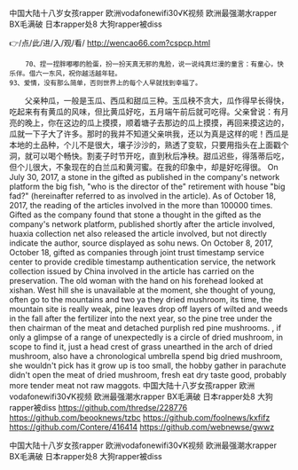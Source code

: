
中国大陆十八岁女孩rapper 欧洲vodafonewifi30√K视频 欧洲最强潮水rapper BX毛满破 日本rapper处8 大狗rapper被diss 




👉/点/此/进/入/观/看/ http://wencao66.com?cspcp.html




		70、捏一捏胖嘟嘟的脸蛋，扮一扮天真无邪的鬼脸，说一说纯真烂漫的童言：有童心，快乐伴。借六一东风，祝你越活越年轻。
	93、爱情，没有那么简单，否则世界上的每个人早就找到幸福了。
　　父亲种瓜，一般是玉瓜、西瓜和甜瓜三种。玉瓜秧不贪大，瓜作得早长得快，吃起来有有黄瓜的风味，但比黄瓜好吃，五月端午前后就可吃得。父亲曾说：有月亮的晚上，你在这边的瓜上摸摸，顺着塘子去那边的瓜上摸摸，再回来摸这边的，瓜就一下子大了许多。那时的我并不知道父亲哄我，还以为真是这样的呢！西瓜是本地的土品种，个儿不是很大，壤子沙沙的，熟透了变软，只要用指头在上面戳个洞，就可以喝个畅快。割麦子时节开吃，直到秋后净秧。甜瓜迟些，得落蒂后吃，但个儿很大，不象现在的白兰瓜和黄河蜜。在我的印象中，却是好吃得很。
On July 30, 2017, a stone in the gifted as published in the company's network platform the big fish, "who is the director of the" retirement with house "big fad?"
(hereinafter referred to as involved in the article).
As of October 18, 2017, the reading of the articles involved in the more than 100000 times.
Gifted as the company found that stone a thought in the gifted as the company's network platform, published shortly after the article involved, huaxia collection net also released the article involved, but not directly indicate the author, source displayed as sohu news.
On October 8, 2017, October 18, gifted as companies through joint trust timestamp service center to provide credible timestamp authentication service, the network collection issued by China involved in the article has carried on the preservation.
The old woman with the hand on his forehead looked at xishan.
West hill she is unavailable at the moment, she thought of young, often go to the mountains and two ya they dried mushroom, its time, the mountain site is really weak, pine leaves drop off layers of wilted and weeds in the fall after the fertilizer into the next year, so the pine tree under the then chairman of the meat and detached purplish red pine mushrooms.
, if only a glimpse of a range of unexpectedly is a circle of dried mushroom, in scope to find it, just a head crest of grass unearthed in the arch of dried mushroom, also have a chronological umbrella spend big dried mushroom, she wouldn't pick has it grow up is too small, the hobby gather in parachute didn't open the meat of dried mushroom, fresh eat dry taste good, probably more tender meat not raw maggots.
中国大陆十八岁女孩rapper 欧洲vodafonewifi30√K视频 欧洲最强潮水rapper BX毛满破 日本rapper处8 大狗rapper被diss  https://github.com/thredse/228776
https://github.com/beooknews/tzbc
https://github.com/foolnews/kxfifz
https://github.com/Contere/416414
https://github.com/webnewse/gwwz





中国大陆十八岁女孩rapper 欧洲vodafonewifi30√K视频 欧洲最强潮水rapper BX毛满破 日本rapper处8 大狗rapper被diss 

